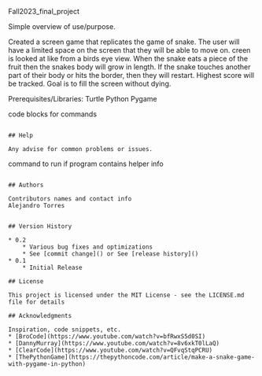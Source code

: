 Fall2023_final_project

Simple overview of use/purpose.



Created a screen game that replicates the game of snake. The user will have a limited space on the screen that they will be able to move on. creen is looked at like from a birds eye view. When the snake eats a piece of the fruit then the snakes body will grow in length. If the snake touches another part of their body or hits the border, then they will restart. Highest score will be tracked. Goal is to fill the screen without dying.

Prerequisites/Libraries:
Turtle
Python
Pygame



code blocks for commands
```

## Help

Any advise for common problems or issues.
```
command to run if program contains helper info
```

## Authors

Contributors names and contact info
Alejandro Torres 


## Version History

* 0.2
    * Various bug fixes and optimizations
    * See [commit change]() or See [release history]()
* 0.1
    * Initial Release

## License

This project is licensed under the MIT License - see the LICENSE.md file for details

## Acknowledgments

Inspiration, code snippets, etc.
* [BroCode](https://www.youtube.com/watch?v=bfRwxS5d0SI)
* [DannyMurray](https://www.youtube.com/watch?v=8v6xkT0lLaQ)
* [ClearCode](https://www.youtube.com/watch?v=QFvqStqPCRU)
* [ThePythonGame](https://thepythoncode.com/article/make-a-snake-game-with-pygame-in-python)
    
